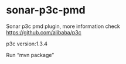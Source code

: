 # sonar-p3c-pmd
Sonar p3c pmd plugin, more information check https://github.com/alibaba/p3c

p3c version:1.3.4

Run “mvn package”